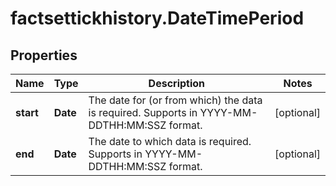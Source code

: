 # factsettickhistory.DateTimePeriod

## Properties

Name | Type | Description | Notes
------------ | ------------- | ------------- | -------------
**start** | **Date** | The date for (or from which) the data is required. Supports in YYYY-MM-DDTHH:MM:SSZ format.  | [optional] 
**end** | **Date** | The date to which data is required. Supports in YYYY-MM-DDTHH:MM:SSZ format.  | [optional] 



